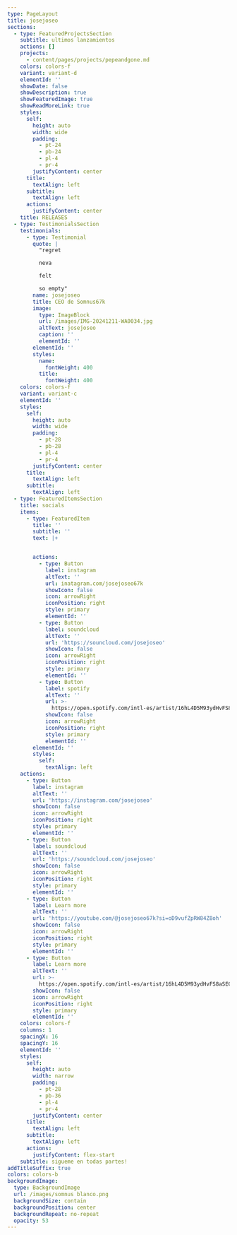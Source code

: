 ```yaml
---
type: PageLayout
title: josejoseo
sections:
  - type: FeaturedProjectsSection
    subtitle: ultimos lanzamientos
    actions: []
    projects:
      - content/pages/projects/pepeandgone.md
    colors: colors-f
    variant: variant-d
    elementId: ''
    showDate: false
    showDescription: true
    showFeaturedImage: true
    showReadMoreLink: true
    styles:
      self:
        height: auto
        width: wide
        padding:
          - pt-24
          - pb-24
          - pl-4
          - pr-4
        justifyContent: center
      title:
        textAlign: left
      subtitle:
        textAlign: left
      actions:
        justifyContent: center
    title: RELEASES
  - type: TestimonialsSection
    testimonials:
      - type: Testimonial
        quote: |
          "regret 

          neva 

          felt 

          so empty"
        name: josejoseo
        title: CEO de Somnus67k
        image:
          type: ImageBlock
          url: /images/IMG-20241211-WA0034.jpg
          altText: josejoseo
          caption: ''
          elementId: ''
        elementId: ''
        styles:
          name:
            fontWeight: 400
          title:
            fontWeight: 400
    colors: colors-f
    variant: variant-c
    elementId: ''
    styles:
      self:
        height: auto
        width: wide
        padding:
          - pt-28
          - pb-28
          - pl-4
          - pr-4
        justifyContent: center
      title:
        textAlign: left
      subtitle:
        textAlign: left
  - type: FeaturedItemsSection
    title: socials
    items:
      - type: FeaturedItem
        title: ''
        subtitle: ''
        text: |+


        actions:
          - type: Button
            label: instagram
            altText: ''
            url: inatagram.com/josejoseo67k
            showIcon: false
            icon: arrowRight
            iconPosition: right
            style: primary
            elementId: ''
          - type: Button
            label: soundcloud
            altText: ''
            url: 'https://souncloud.com/josejoseo'
            showIcon: false
            icon: arrowRight
            iconPosition: right
            style: primary
            elementId: ''
          - type: Button
            label: spotify
            altText: ''
            url: >-
              https://open.spotify.com/intl-es/artist/16hL4D5M93ydHvFS8aSECR?si=6Y6pqoTLQ8CqdAEx-iDmwA
            showIcon: false
            icon: arrowRight
            iconPosition: right
            style: primary
            elementId: ''
        elementId: ''
        styles:
          self:
            textAlign: left
    actions:
      - type: Button
        label: instagram
        altText: ''
        url: 'https://instagram.com/josejoseo'
        showIcon: false
        icon: arrowRight
        iconPosition: right
        style: primary
        elementId: ''
      - type: Button
        label: soundcloud
        altText: ''
        url: 'https://soundcloud.com/josejoseo'
        showIcon: false
        icon: arrowRight
        iconPosition: right
        style: primary
        elementId: ''
      - type: Button
        label: Learn more
        altText: ''
        url: 'https://youtube.com/@josejoseo67k?si=oD9vufZpRW84Z8oh'
        showIcon: false
        icon: arrowRight
        iconPosition: right
        style: primary
        elementId: ''
      - type: Button
        label: Learn more
        altText: ''
        url: >-
          https://open.spotify.com/intl-es/artist/16hL4D5M93ydHvFS8aSECR?si=EBIaxAJdQDudPkeEAelbNw
        showIcon: false
        icon: arrowRight
        iconPosition: right
        style: primary
        elementId: ''
    colors: colors-f
    columns: 1
    spacingX: 16
    spacingY: 16
    elementId: ''
    styles:
      self:
        height: auto
        width: narrow
        padding:
          - pt-28
          - pb-36
          - pl-4
          - pr-4
        justifyContent: center
      title:
        textAlign: left
      subtitle:
        textAlign: left
      actions:
        justifyContent: flex-start
    subtitle: sigueme en todas partes!
addTitleSuffix: true
colors: colors-b
backgroundImage:
  type: BackgroundImage
  url: /images/somnus blanco.png
  backgroundSize: contain
  backgroundPosition: center
  backgroundRepeat: no-repeat
  opacity: 53
---
```

